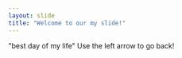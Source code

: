 ```yaml
---
layout: slide
title: "Welcome to our my slide!"
---
```

"best day of my life"
Use the left arrow to go back!
